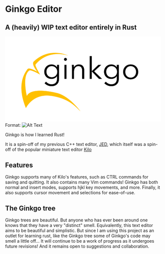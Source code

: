 # Ginkgo Editor

## A (heavily) WIP text editor entirely in Rust

![Screenshot Image](/images/ginkgoLogo.png)
Format: ![Alt Text](url)

Ginkgo is how I learned Rust!

It is a spin-off of my previous C++ text editor, [JED](https://github.com/jasbury1/jed), which itself was a spin-off of the popular miniature text editor [Kilo](https://github.com/antirez/kilo)

## Features

Ginkgo supports many of Kilo's features, such as CTRL commands for saving and quitting.
It also contains many Vim commands! Ginkgo has both normal and insert modes, supports hjkl key movements, and more.
Finally, it also supports cursor movement and selections for ease-of-use.

## The Ginkgo tree

Ginkgo trees are beautiful. But anyone who has ever been around one knows that they have a very "distinct" smell.
Equivalently, this text editor aims to be beautiful and simplistic. 
But since I am using this project as an outlet for learning rust, like the Ginkgo tree some of Ginkgo's code may smell a little off...
It will continue to be a work of progress as it undergoes future revisions! And it remains open to suggestions and collaboration.